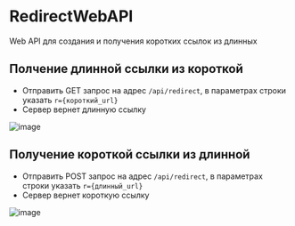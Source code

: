 # RedirectWebAPI
Web API для создания и получения коротких ссылок из длинных
## Полчение длинной ссылки из короткой
- Отправить GET запрос на адрес <code>/api/redirect</code>, в параметрах строки указать <code>r={короткий_url}</code>
- Сервер вернет длинную ссылку

![image](https://user-images.githubusercontent.com/78872275/171828123-5e8f1cef-c0ae-41a1-919c-36a99a625036.png)

## Получение короткой ссылки из длинной
- Отправить POST запрос на адрес <code>/api/redirect</code>, в параметрах строки указать <code>r={длинный_url}</code>
- Сервер вернет короткую ссылку

![image](https://user-images.githubusercontent.com/78872275/171829678-997d057c-e55f-4a3c-8c9c-a2cc220d7386.png)
